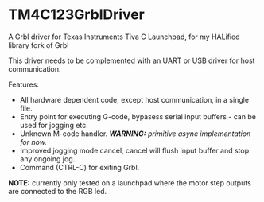 # TM4C123GrblDriver
A Grbl driver for Texas Instruments Tiva C Launchpad, for my HALified library fork of Grbl

This driver needs to be complemented with an UART or USB driver for host communication.

Features:

* All hardware dependent code, except host communication, in a single file.
* Entry point for executing G-code, bypasess serial input buffers - can be used for jogging etc.
* Unknown M-code handler. _**WARNING:** primitive async implementation for now._
* Improved jogging mode cancel, cancel will flush input buffer and stop any ongoing jog.
* Command \(CTRL-C\) for exiting Grbl.

**NOTE:** currently only tested on a launchpad where the motor step outputs are connected to the RGB led.
